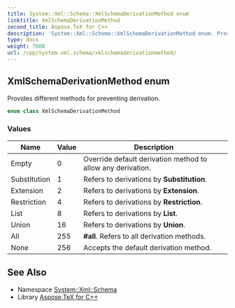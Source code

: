 ```yaml
---
title: System::Xml::Schema::XmlSchemaDerivationMethod enum
linktitle: XmlSchemaDerivationMethod
second_title: Aspose.TeX for C++
description: 'System::Xml::Schema::XmlSchemaDerivationMethod enum. Provides different methods for preventing derivation in C++.'
type: docs
weight: 7600
url: /cpp/system.xml.schema/xmlschemaderivationmethod/
---
```

## XmlSchemaDerivationMethod enum


Provides different methods for preventing derivation.

```cpp
enum class XmlSchemaDerivationMethod
```

### Values

| Name | Value | Description |
| --- | --- | --- |
| Empty | 0 | Override default derivation method to allow any derivation. |
| Substitution | 1 | Refers to derivations by **Substitution**. |
| Extension | 2 | Refers to derivations by **Extension**. |
| Restriction | 4 | Refers to derivations by **Restriction**. |
| List | 8 | Refers to derivations by **List**. |
| Union | 16 | Refers to derivations by **Union**. |
| All | 255 | **#all**. Refers to all derivation methods. |
| None | 256 | Accepts the default derivation method. |

## See Also

* Namespace [System::Xml::Schema](../)
* Library [Aspose.TeX for C++](../../)
